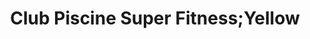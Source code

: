 ---
title: "Club Piscine Super Fitness;Yellow"
url: /vaudreuil-dorion/club-piscine-super-fitness-yellow/
shop: swimming pool
---